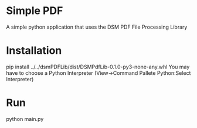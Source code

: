 # Simple PDF
A simple python application that uses the DSM PDF File Processing Library

# Installation
pip install ../../dsmPDFLib/dist/DSMPdfLib-0.1.0-py3-none-any.whl
You may have to choose a Python Interpreter (View->Command Pallete Python:Select Interpreter)

# Run
python main.py